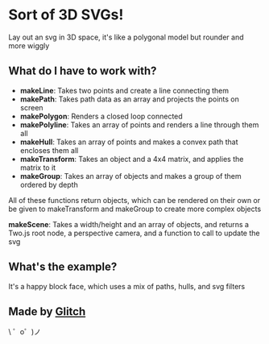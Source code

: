 Sort of 3D SVGs!
=================

Lay out an svg in 3D space, it's like a polygonal model but rounder and more wiggly

What do I have to work with?
----------------------------
- **makeLine**: Takes two points and create a line connecting them
- **makePath**: Takes path data as an array and projects the points on screen
- **makePolygon**: Renders a closed loop connected 
- **makePolyline**: Takes an array of points and renders a line through them all
- **makeHull**: Takes an array of points and makes a convex path that encloses them all
- **makeTransform**: Takes an object and a 4x4 matrix, and applies the matrix to it
- **makeGroup**: Takes an array of objects and makes a group of them ordered by depth

All of these functions return objects, which can be rendered on their own or be given to makeTransform and makeGroup to create more complex objects

**makeScene**: Takes a width/height and an array of objects, and returns a Two.js root node, a perspective camera, and a function to call to update the svg

What's the example?
-------------------
It's a happy block face, which uses a mix of paths, hulls, and svg filters

Made by [Glitch](https://glitch.com/)
-------------------

\ ゜o゜)ノ

